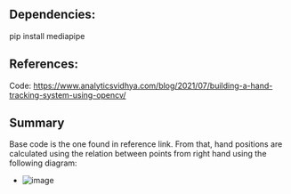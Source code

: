## Dependencies:
pip install mediapipe

## References:
Code: https://www.analyticsvidhya.com/blog/2021/07/building-a-hand-tracking-system-using-opencv/

## Summary
Base code is the one found in reference link. From that, hand positions are calculated using the relation between points from right hand using the following diagram:
* ![image](https://user-images.githubusercontent.com/49768807/136865461-2755365b-af49-41dc-b3eb-3dba6ff1eb7e.png)
